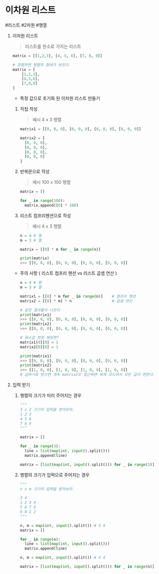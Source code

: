 # 이차원 리스트

#리스트 #2차원 #행열

1. 이차원 리스트

   > 리스트를 원소로 가지는 리스트

   ```python
   matrix = [[1,2,3], [4, 5, 6], [7, 8, 9]]
   
   # 정렬하면 행렬의 형태가 보인다.
   matrix = [
       [1,2,3],
       [4,5,6],
       [7,8,9]
   ]
   ```

   - 특정 값으로 초기화 된 이차원 리스트 만들기

   1. 직접 작성

      > 예시 4 x 3 행렬

      ```python
      matrix1 = [[0, 0, 0], [0, 0, 0], [0, 0, 0], [0, 0, 0]]
      
      matrix2 = [
      	[0, 0, 0],
      	[0, 0, 0],
      	[0, 0, 0],
      	[0, 0, 0]
      ]
      ```

   2. 반복문으로 작성

      > 예시 100 x 100 행렬

      ```python
      matrix = []
      
      for _ in range(100):
      	matrix.append([0] * 100)
      ```

   3. 리스트 컴프리헨션으로 작성

      > 예시 4 x 3 행렬

      ```python
      n = 4 # 행
      m = 3 # 열
      
      matrix = [[0] * m for _ in range(n)]
      
      print(matrix)
      >>> [[0, 0, 0], [0, 0, 0], [0, 0, 0], [0, 0, 0]]
      ```

   - 주의 사항 ( 리스트 컴프리 헨션 vs 리스트 곱셈 연산 )

     ```python
     n = 4 # 행
     m = 3 # 열
     
     matrix1 = [[0] * m for _ in range(n)]    # 컴프리 헨션
     matrix2 = [[0] * m] * n                  # 곱셈 연산
     
     # 같은 결과물이 나온다
     print(matrix1)
     >>> [[0, 0, 0], [0, 0, 0], [0, 0, 0], [0, 0, 0]]
     print(matrix2)
     >>> [[0, 0, 0], [0, 0, 0], [0, 0, 0], [0, 0, 0]]
     
     # 원소값 변경 해보면?
     matrix1[0][0] = 1
     matrix2[0][0] = 1
     
     print(matrix1)
     >>> [[0, 0, 0], [0, 0, 0], [0, 0, 0], [0, 0, 0]]
     print(matrix2)
     >>> [[1, 0, 0], [1, 0, 0], [1, 0, 0], [1, 0, 0]]
     # 곱하기로 받으면 계속 matrix2로 접근하면 복제 모드여서 모든 값이 변한다.
     ```

     

2. 입력 받기

   1. 행렬의 크기가 미리 주어지는 경우

      ```python
      """
      3 x 3 크기의 입력을 받아보자.
      1 2 3
      4 5 6
      7 8 9
      """
      
      matrix = []
      
      for _ in range(3):
      	line = list(map(int, input().split()))
      	matrix.append(line)
      ```

      ```python
      matrix = [list(map(int, input().split())) for _ in range(3)]
      ```

   2. 행렬의 크기가 입력으로 주어지는 경우

      ```python
      """
      n x m 크기의 입력을 받아보자.
      
      3 4
      1 2 3 4
      5 6 7 8
      9 0 1 2
      """
      
      n, m = map(int, input().split()) # 3 4
      matrix = []
      
      for _ in range(n):
      	line = list(map(int, input().split()))
      	matrix.append(line)
      ```

      ```python
      n, m = map(int, input().split()) # 3 4
      
      matrix = [list(map(int, input().split())) for _ in range(n)]
      ```

      

   
